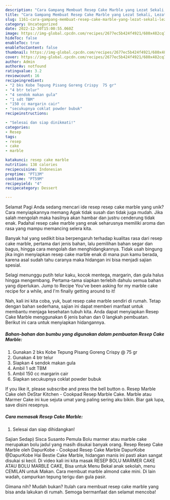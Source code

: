 ```yaml
---
description: "Cara Gampang Membuat Resep Cake Marble yang Lezat Sekali, Lezat"
title: "Cara Gampang Membuat Resep Cake Marble yang Lezat Sekali, Lezat"
slug: 1161-cara-gampang-membuat-resep-cake-marble-yang-lezat-sekali-lezat
category: Uncategorized
date: 2022-12-30T15:00:55.060Z
image: https://img-global.cpcdn.com/recipes/2677ec5b424f4921/680x482cq70/resep-cake-marble-foto-resep-utama.jpg
hideToc: false
enableToc: true
enableTocContent: false
thumbnail: https://img-global.cpcdn.com/recipes/2677ec5b424f4921/680x482cq70/resep-cake-marble-foto-resep-utama.jpg
cover: https://img-global.cpcdn.com/recipes/2677ec5b424f4921/680x482cq70/resep-cake-marble-foto-resep-utama.jpg
author: Admin
authorAv: notfound
ratingvalue: 3.2
reviewcount: 16
recipeingredient:
- "2 bks Kobe Tepung Pisang Goreng Crispy  75 gr"
- "4 btr telur"
- "4 sendok makan gula"
- "1 sdt TBM"
- "150 cc margarin cair"
- "secukupnya coklat powder bubuk"
recipeinstructions:

- "Selesai dan siap dinikmati!"
categories:
- Resep
tags:
- resep
- cake
- marble

katakunci: resep cake marble 
nutrition: 138 calories
recipecuisine: Indonesian
preptime: "PT13M"
cooktime: "PT59M"
recipeyield: "4"
recipecategory: Dessert

---
```



Selamat Pagi Anda sedang mencari ide resep resep cake marble yang unik? Cara menyiapkannya memang Agak tidak susah dan tidak juga mudah. Jika salah mengolah maka hasilnya akan hambar dan justru cenderung tidak enak. Padahal resep cake marble yang enak seharusnya memiliki aroma dan rasa yang mampu memancing selera kita.


Banyak hal yang sedikit bisa berpengaruh terhadap kualitas rasa dari resep cake marble, pertama dari jenis bahan, lalu pemilihan bahan segar dan bagus, hingga cara mengolah dan menghidangkannya. Tidak usah bingung jika ingin menyiapkan resep cake marble enak di mana pun kamu berada, karena asal sudah tahu caranya maka hidangan ini bisa menjadi sajian spesial.

Selagi menunggu putih telur kaku, kocok mentega, margarin, dan gula halus hingga mengembang. Pertama-tama siapkan terlebih dahulu semua bahan yang diperlukan. Jump to Recipe You&#39;ve been asking for my marble cake recipe for a while, and I&#39;m finally getting around to it!


Nah, kali ini kita coba, yuk, buat resep cake marble sendiri di rumah. Tetap dengan bahan sederhana, sajian ini dapat memberi manfaat untuk membantu menjaga kesehatan tubuh kita. Anda dapat menyiapkan Resep Cake Marble menggunakan 6 jenis bahan dan 0 langkah pembuatan. Berikut ini cara untuk menyiapkan hidangannya.

<!--inarticleads1-->

##### Bahan-bahan dan bumbu yang digunakan dalam pembuatan Resep Cake Marble:

1. Gunakan 2 bks Kobe Tepung Pisang Goreng Crispy @ 75 gr
1. Gunakan 4 btr telur
1. Siapkan 4 sendok makan gula
1. Ambil 1 sdt TBM
1. Ambil 150 cc margarin cair
1. Siapkan secukupnya coklat powder bubuk


If you like it, please subscribe and press the bell button o. Resep Marble Cake oleh DeStar Kitchen - Cookpad Resep Marble Cake. Marble atau Marmer Cake ini kue sejuta umat yang paling sering aku bikin. Biar gak lupa, save disini resepnya. 

<!--inarticleads2-->

##### Cara memasak Resep Cake Marble:


1. Selesai dan siap dihidangkan!

Sajian Sedap) Sisca Susanto Pemula Bolu marmer atau marble cake merupakan bolu jadul yang masih disukai banyak orang. Resep Resep Cake Marble oleh DapurKobe - Cookpad Resep Cake Marble DapurKobe @DapurKobe Hai Bestie Cake Marble, hidangan manis ini pasti akan sangat disukai si kecil. Di video kali ini kita masak RESEP BOLU MARMER CAKE ATAU BOLU MARBLE CAKE, Bisa untuk Menu Bekal anak sekolah, menu CEMILAN untuk Makan. Cara membuat marble almond cake mini. Di lain wadah, campurkan tepung terigu dan gula pasir. 

Gimana nih? Mudah bukan? Itulah cara membuat resep cake marble yang bisa anda lakukan di rumah. Semoga bermanfaat dan selamat mencoba!
